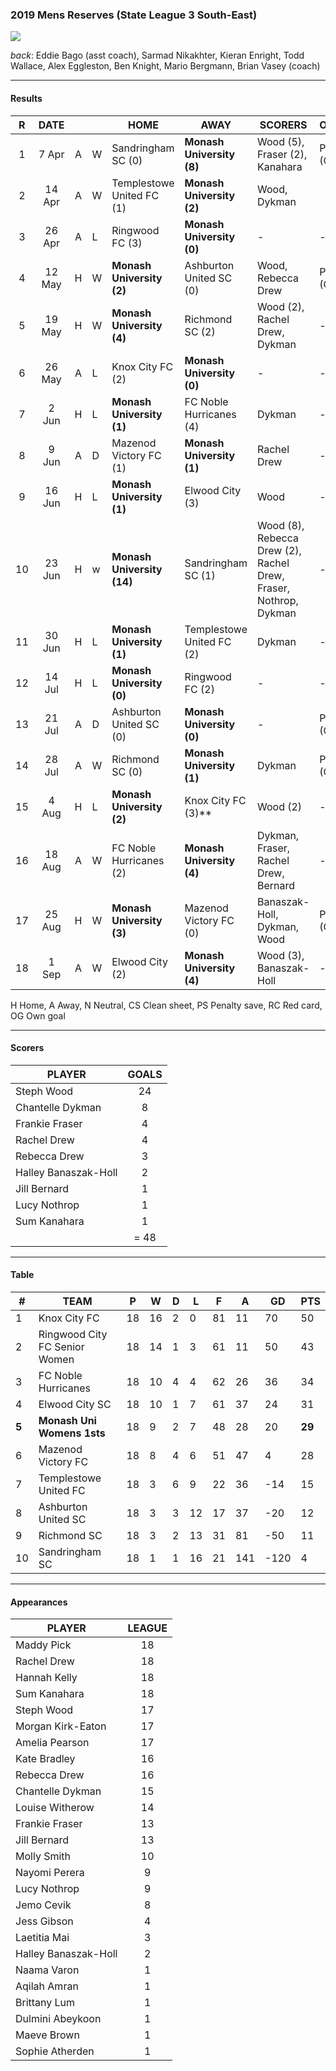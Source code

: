 ### 2019 Mens Reserves (State League 3 South-East)

![](https://photos.smugmug.com/photos/i-6cqsNht/0/d703da0b/L/)

_back_: Eddie Bago (asst coach), Sarmad Nikakhter, Kieran Enright, Todd Wallace,
 Alex Eggleston, Ben Knight, Mario Bergmann, Brian Vasey (coach)

------------------------

#### Results 

| R | DATE |  |    | HOME | AWAY | SCORERS | OTHER |
|:---:|:---:|:---:|:---| --- | --- | --- | --- |
| 1 | 7 Apr | A | W |  Sandringham SC (0)  |  **Monash University (8)**  | Wood (5), Fraser (2), Kanahara |Pick (CS)  |
| 2 | 14 Apr | A | W |  Templestowe United FC (1)  |  **Monash University (2)**  | Wood, Dykman |  |
| 3 | 26 Apr | A | L |  Ringwood FC (3)  |  **Monash University (0)**  | - | - |
| 4 | 12 May | H | W |  **Monash University (2)**  |  Ashburton United SC (0)  | Wood, Rebecca Drew | Pick (CS) |
| 5 | 19 May | H | W |  **Monash University (4)**  |  Richmond SC (2)  | Wood (2), Rachel Drew, Dykman | - |
| 6 | 26 May | A | L |  Knox City FC (2)  |  **Monash University (0)**  | - | - |
| 7 | 2 Jun | H | L |  **Monash University (1)**  |  FC Noble Hurricanes (4)  | Dykman | - |
| 8 | 9 Jun | A | D |  Mazenod Victory FC (1)  |  **Monash University (1)**  | Rachel Drew | - |
| 9 | 16 Jun | H | L |  **Monash University (1)**  |  Elwood City (3)  | Wood | - |
| 10 | 23 Jun | H | w |  **Monash University (14)**  |  Sandringham SC (1)  | Wood (8), Rebecca Drew (2), Rachel Drew, Fraser, Nothrop, Dykman  | - |
| 11 | 30 Jun | H | L |  **Monash University (1)**  |  Templestowe United FC (2)  | Dykman | - |
| 12 | 14 Jul | H | L |  **Monash University (0)**  |  Ringwood FC (2)         | - | - |
| 13 | 21 Jul | A | D |  Ashburton United SC (0)  |  **Monash University (0)**  | - | Pick (CS) |
| 14 | 28 Jul | A | W |  Richmond SC (0)  |  **Monash University (1)**  | Dykman | Pick (CS) |
| 15 | 4 Aug | H | L |  **Monash University (2)**  |  Knox City FC (3)**  | Wood (2)  | - |
| 16 | 18 Aug | A | W |  FC Noble Hurricanes (2)  |  **Monash University (4)**  | Dykman, Fraser, Rachel Drew, Bernard | - |
| 17 | 25 Aug | H | W |  **Monash University (3)**  |  Mazenod Victory FC (0) | Banaszak-Holl, Dykman, Wood  | Pick (CS) |
| 18 | 1 Sep | A | W |  Elwood City (2)  | **Monash University (4)**  | Wood (3), Banaszak-Holl | - |

H Home, A Away, N Neutral, CS Clean sheet, PS Penalty save, RC Red card, OG Own goal 

------------------------

#### Scorers

| PLAYER                   | GOALS |
| ------------------------ |:-----:|
| Steph Wood               |   24  |
| Chantelle Dykman         |   8   |
| Frankie Fraser           |   4   |
| Rachel Drew              |   4   |
| Rebecca Drew             |   3   |
| Halley Banaszak-Holl     |   2   |
| Jill Bernard             |   1   |
| Lucy Nothrop             |   1   |
| Sum Kanahara             |   1   |
|                          | = 48 |

------------------------

#### Table

| #   | TEAM                          | P  | W  | D | L  | F  | A  | GD  | PTS |
|-----|-------------------------------|----|----|---|----|----|----|-----|-----|
| 1   | Knox City FC                  | 18 | 16 | 2 | 0  | 81 | 11 | 70  | 50  |
| 2   | Ringwood City FC Senior Women | 18 | 14 | 1 | 3  | 61 | 11 | 50  | 43  |
| 3   | FC Noble Hurricanes           | 18 | 10 | 4 | 4  | 62 | 26 | 36  | 34  |
| 4   | Elwood City SC                | 18 | 10 | 1 | 7  | 61 | 37 | 24  | 31  |
|**5**| **Monash Uni Womens 1sts**    | 18 | 9  | 2 | 7  | 48 | 28 | 20  |**29**|
| 6   | Mazenod Victory FC            | 18 | 8  | 4 | 6  | 51 | 47 | 4   | 28  |
| 7   | Templestowe United FC         | 18 | 3  | 6 | 9  | 22 | 36 | -14 | 15  |
| 8   | Ashburton United SC           | 18 | 3  | 3 | 12 | 17 | 37 | -20 | 12  |
| 9   | Richmond SC                   | 18 | 3  | 2 | 13 | 31 | 81 | -50 | 11  |
| 10  | Sandringham SC                | 18 | 1  | 1 | 16 | 21 | 141 | -120 | 4 |

------------------------

#### Appearances

| PLAYER                | LEAGUE |
| --------------------- |:-----:|
| Maddy Pick            |  18   |
| Rachel Drew           |  18   |
| Hannah Kelly          |  18   |
| Sum Kanahara          |  18   |
| Steph Wood            |  17   |
| Morgan Kirk-Eaton     |  17   |
| Amelia Pearson        |  17   |
| Kate Bradley          |  16   |
| Rebecca Drew          |  16   |
| Chantelle Dykman      |  15   |
| Louise Witherow       |  14   |
| Frankie Fraser        |  13   |
| Jill Bernard          |  13   |
| Molly Smith           |  10   |
| Nayomi Perera         |  9   |
| Lucy Nothrop          |  9   |
| Jemo Cevik            |  8   |
| Jess Gibson           |  4   |
| Laetitia Mai          |  3   |
| Halley Banaszak-Holl  |  2   |
| Naama Varon           |  1   |
| Aqilah Amran          |  1   |
| Brittany Lum          |  1   |
| Dulmini Abeykoon      |  1   |
| Maeve Brown           |  1   |
| Sophie Atherden       |  1   |